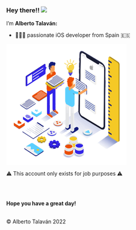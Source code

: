  ### Hey there!! <img src="https://media.giphy.com/media/hvRJCLFzcasrR4ia7z/giphy.gif" width="25px"> 
 
 I’m **Alberto Talaván:**

- 👨🏼‍💻 passionate iOS developer from Spain 🇪🇸  


<img align="center" alt="pic flown away..." src="/Assets/ios-development.png?raw=true" width="320" height="320"/>

⚠️ This account only exists for job purposes ⚠️  

&nbsp;  
&nbsp;  

**Hope you have a great day!**

&nbsp;  
© Alberto Talaván 2022

<!---
AlbertoTalavan-job/AlbertoTalavan-job is a ✨ special ✨ repository because its `README.md` (this file) appears on your GitHub profile.
You can click the Preview link to take a look at your changes.
--->
